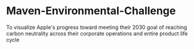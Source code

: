 # Maven-Environmental-Challenge
To visualize Apple's progress toward meeting their 2030 goal of reaching carbon neutrality across their corporate operations and entire product life cycle
